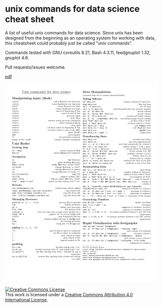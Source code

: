 # unix commands for data science cheat sheet

A list of useful unix commands for data science. Since unix has been designed from the beginning as an operating system for working with data, this cheatsheet could probably just be called "unix commands".

Commands tested with GNU coreutils 8.21, Bash 4.3.11, feedgnuplot 1.32, gnuplot 4.6.

Pull requests/issues welcome.

[pdf](https://github.com/kylerbrown/unix-commands-for-data-science/raw/master/unix-commands-for-data-science.pdf)

[![png version](https://github.com/kylerbrown/unix-commands-for-data-science/blob/master/unix-commands-for-data-science.png)](https://github.com/kylerbrown/unix-commands-for-data-science/raw/master/unix-commands-for-data-science.pdf)


<a rel="license" href="http://creativecommons.org/licenses/by/4.0/"><img alt="Creative Commons License" style="border-width:0" src="https://i.creativecommons.org/l/by/4.0/88x31.png" /></a><br />This work is licensed under a <a rel="license" href="http://creativecommons.org/licenses/by/4.0/">Creative Commons Attribution 4.0 International License</a>.
